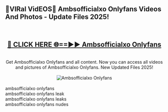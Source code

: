 <h2>🔴VIRal VidEOS🔴 Ambsofficialxo Onlyfans Videos And Photos - Update Files 2025!</h2>
<br>
<div align="center">
<h2><a href="https://virallinks.top/Hdb6NB" rel="nofollow">🔴 CLICK HERE 🌐==►► Ambsofficialxo Onlyfans</a></h2>
<br>
Get Ambsofficialxo Onlyfans and all content. Now you can access all videos and pictures of Ambsofficialxo Onlyfans. New Updated Files 2025!
<br>
<br>
<a href="https://virallinks.top/Hdb6NB" rel="nofollow" data-target="animated-image.originalLink"><img src="https://i.imgur.com/dJHk4Zq.gif)" alt="Ambsofficialxo Onlyfans" style="max-width: 100%; display: inline-block;" data-target="animated-image.originalImage"></a>
</div>
<br>
ambsofficialxo onlyfans<br>
ambsofficialxo onlyfans leak<br>
ambsofficialxo onlyfans leaks<br>
ambsofficialxo onlyfans nudes